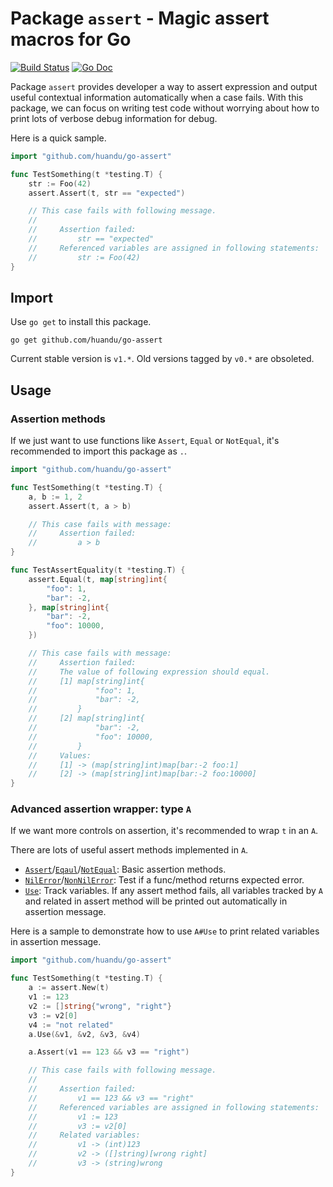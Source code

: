 # Package `assert` - Magic assert macros for Go

[![Build Status](https://travis-ci.com/huandu/go-assert.svg?branch=master)](https://travis-ci.com/huandu/go-assert)
[![Go Doc](https://godoc.org/github.com/huandu/go-assert?status.svg)](https://pkg.go.dev/github.com/huandu/go-assert)

Package `assert` provides developer a way to assert expression and output useful contextual information automatically when a case fails.
With this package, we can focus on writing test code without worrying about how to print lots of verbose debug information for debug.

Here is a quick sample.

```go
import "github.com/huandu/go-assert"

func TestSomething(t *testing.T) {
    str := Foo(42)
    assert.Assert(t, str == "expected")

    // This case fails with following message.
    //
    //     Assertion failed:
    //         str == "expected"
    //     Referenced variables are assigned in following statements:
    //         str := Foo(42)
}
```

## Import

Use `go get` to install this package.

```shell
go get github.com/huandu/go-assert
```

Current stable version is `v1.*`. Old versions tagged by `v0.*` are obsoleted.

## Usage

### Assertion methods

If we just want to use functions like `Assert`, `Equal` or `NotEqual`, it's recommended to import this package as `.`.

```go
import "github.com/huandu/go-assert"

func TestSomething(t *testing.T) {
    a, b := 1, 2
    assert.Assert(t, a > b)

    // This case fails with message:
    //     Assertion failed:
    //         a > b
}

func TestAssertEquality(t *testing.T) {
    assert.Equal(t, map[string]int{
        "foo": 1,
        "bar": -2,
    }, map[string]int{
        "bar": -2,
        "foo": 10000,
    })

    // This case fails with message:
    //     Assertion failed:
    //     The value of following expression should equal.
    //     [1] map[string]int{
    //             "foo": 1,
    //             "bar": -2,
    //         }
    //     [2] map[string]int{
    //             "bar": -2,
    //             "foo": 10000,
    //         }
    //     Values:
    //     [1] -> (map[string]int)map[bar:-2 foo:1]
    //     [2] -> (map[string]int)map[bar:-2 foo:10000]
}
```

### Advanced assertion wrapper: type `A`

If we want more controls on assertion, it's recommended to wrap `t` in an `A`.

There are lots of useful assert methods implemented in `A`.

- [`Assert`](https://godoc.org/github.com/huandu/go-assert#A.Assert)/[`Eqaul`](https://godoc.org/github.com/huandu/go-assert#A.Equal)/[`NotEqual`](https://godoc.org/github.com/huandu/go-assert#A.NotEqual): Basic assertion methods.
- [`NilError`](https://godoc.org/github.com/huandu/go-assert#A.NilError)/[`NonNilError`](https://godoc.org/github.com/huandu/go-assert#A.NonNilError): Test if a func/method returns expected error.
- [`Use`](https://godoc.org/github.com/huandu/go-assert#A.Use): Track variables. If any assert method fails, all variables tracked by `A` and related in assert method will be printed out automatically in assertion message.

Here is a sample to demonstrate how to use `A#Use` to print related variables in assertion message.

```go
import "github.com/huandu/go-assert"

func TestSomething(t *testing.T) {
    a := assert.New(t)
    v1 := 123
    v2 := []string{"wrong", "right"}
    v3 := v2[0]
    v4 := "not related"
    a.Use(&v1, &v2, &v3, &v4)

    a.Assert(v1 == 123 && v3 == "right")

    // This case fails with following message.
    //
    //     Assertion failed:
    //         v1 == 123 && v3 == "right"
    //     Referenced variables are assigned in following statements:
    //         v1 := 123
    //         v3 := v2[0]
    //     Related variables:
    //         v1 -> (int)123
    //         v2 -> ([]string)[wrong right]
    //         v3 -> (string)wrong
}
```
